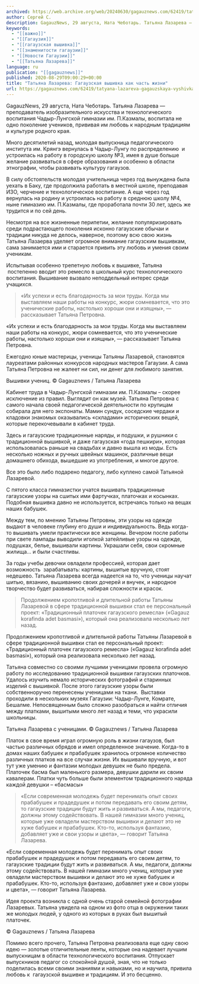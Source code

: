 ```yaml
---
archived: https://web.archive.org/web/20240630/gagauznews.com/62419/tatyana-lazareva-gagauzskaya-vyshivka-kak-chast-zhizni.html
author: Сергей С.
description: GagauzNews, 29 августа, Ната Чеботарь. Татьяна Лазарева — преподаватель изобразительного искусства и технологического воспитания Чадыр-Лунгской гимназии им. П.Казмалы, воспитала не одно поколение учеников, прививая им любовь к народным традициям и культуре родного края. Много десятилетий назад, молодая выпускница педагогического института им. Крянгэ вернулась в Чадыр-Лунгу по распределению  и устроилась на работу в городскую школу №3, имея в душе больше желание развиваться в сфере образования и особенно в области этнографии, чтобы развивать культуру гагаузов. В силу обстоятельств молодая учительница через год вынуждена была уехать в Баку, где продолжила работать в местной школе, преподавая ИЗО, черчение и технологическое воспитание. А еще через […]
keywords:
  - "[[важно]]"
  - "[[Гагаузия]]"
  - "[[гагаузская вышивка]]"
  - "[[знаменитости гагаузии]]"
  - "[[Новости Гагаузии]]"
  - "[[Татьяна Лазарева]]"
language: ru
publication: "[[gagauznews]]"
published: 2020-08-29T09:00:29+00:00
title: "Татьяна Лазарева: Гагаузская вышивка как часть жизни"
url: https://gagauznews.com/62419/tatyana-lazareva-gagauzskaya-vyshivka-kak-chast-zhizni.html
---
```


GagauzNews, 29 августа, Ната Чеботарь. Татьяна Лазарева — преподаватель изобразительного искусства и технологического воспитания Чадыр-Лунгской гимназии им. П.Казмалы, воспитала не одно поколение учеников, прививая им любовь к народным традициям и культуре родного края.

Много десятилетий назад, молодая выпускница педагогического института им. Крянгэ вернулась в Чадыр-Лунгу по распределению  и устроилась на работу в городскую школу №3, имея в душе больше желание развиваться в сфере образования и особенно в области этнографии, чтобы развивать культуру гагаузов.

В силу обстоятельств молодая учительница через год вынуждена была уехать в Баку, где продолжила работать в местной школе, преподавая ИЗО, черчение и технологическое воспитание. А еще через год вернулась на родину и устроилась на работу в среднюю школу №4, ныне гимназию им. П.Казмалы, где проработала почти 30 лет, здесь же трудится и по сей день.

Несмотря на все жизненные перипетии, желание популяризировать среди подрастающего поколения исконно гагаузские обычаи и традиции никуда не делось, наверное, поэтому всю свою жизнь Татьяна Лазаерва уделяет огромное внимание гагаузским вышивкам, сама занимается ими и старается привить эту любовь и умения своим ученикам.

Испытывая особенно трепетную любовь к вышивке, Татьяна  постепенно вводит это ремесло в школьный курс технологического воспитания. Вышивание вызвало неподдельный интерес среди учащихся.

> «Их успехи и есть благодарность за мои труды. Когда мы выставляем наши работы на конкурс, жюри сомневается, что это ученические работы, настолько хороши они и изящны», — рассказывает Татьяна Петровна.

«Их успехи и есть благодарность за мои труды. Когда мы выставляем наши работы на конкурс, жюри сомневается, что это ученические работы, настолько хороши они и изящны», — рассказывает Татьяна Петровна.

Ежегодно юные мастерицы, ученицы Татьяны Лазаревой, становятся лауреатами районных конкурсов народных мастеров Гагаузии. А сама Татьяна Петровна не жалеет ни сил, ни денег для любимого занятия.

Вышивки учениц. © Gagauznews / Татьяна Лазарева

Кабинет труда в Чадыр-Лунгской гимназии им. П.Казмалы – скорее исключение из правил. Выглядит он как музей. Татьяна Петровна с самого начала своей педагогической деятельности по крупицам собирала для него экспонаты. Мамин сундук, соседские чердаки и кладовки знакомых оказывались «складами» исторических вещей, которые перекочевывали в кабинет труда.

Здесь и гагаузские традиционные наряды, и подушки, и рушники с традиционной вышивкой, и даже гагаузская «года пешкири», которая использовалась раньше на свадьбах и давно вышла из моды. Есть несколько ножных и ручных швейных машинок, различные вещи домашнего обихода, вышедшие из употребления, и многое другое.

Все это было либо подарено педагогу, либо куплено самой Татьяной Лазаревой.

С пятого класса гимназистки учатся вышивать традиционные гагаузские узоры на сшитых ими фартучках, платочках и косынках. Подобная вышивка давно не используется, встречаясь только на вещах наших бабушек.

Между тем, по мнению Татьяны Петровны, эти узоры на одежде выдают в человеке глубину его души и индивидуальность. Ведь когда-то вышивать умели практически все женщины. Вечером после работы при свете лампады выводили иголкой затейливые узоры на одежде, подушках, белье, вышивали картины. Украшали себя, свои скромные жилища… и были счастливы.

За годы учебы девочки овладели профессией, которая дает возможность  зарабатывать: картины, вышитые вручную, стоят недешево. Татьяна Лазарева всегда надеется на то, что ученицы научат шитью, вязанию, вышиванию своих дочерей и внучек, и народное творчество будет развиваться, набирая сложности и красок.

> Продолжением кропотливой и длительной работы Татьяны Лазаревой в сфере традиционной вышивки стал ее персональный проект: «Традиционный платочек гагаузского ремесла» («Gagauz korafinda adet basmasi»), который она реализовала несколько лет назад.

Продолжением кропотливой и длительной работы Татьяны Лазаревой в сфере традиционной вышивки стал ее персональный проект: «Традиционный платочек гагаузского ремесла» («Gagauz korafinda adet basmasi»), который она реализовала несколько лет назад.

Татьяна совместно со своими лучшими ученицами провела огромную работу по исследованию традиционной вышивки гагаузских платочков. Удалось изучить немало исторических фотографий и старинных изделий с вышивкой. После этого гагаузские узоры были собственноручно перенесены ученицами на ткани.  Выставки проходили в нескольких музеях Гагаузии: Чадыр-Лунге, Комрате, Бешалме. Непосвященным было сложно разобраться и найти отличия между платками, вышитыми много лет назад и теми, что украсили школьницы.

Татьяна Лазарева с ученицами. © Gagauznews / Татьяна Лазарева

Платок в свое время играл огромную роль в жизни гагаузов, был частью различных обрядов и имел определенное значение. Когда-то в домах наших бабушек и прабабушек хранилось огромное количество различных платков на все случаи жизни. Их вышивали вручную, и вот тут уже умению и фантазии молодых девушек не было предела. Платочек басма был маленького размера, девушки дарили их своим кавалерам. Платки чуть больше были элементом традиционного наряда каждой девушки – «басмасы»

> «Если современная молодежь будет перенимать опыт своих прабабушек и прадедушек и потом передавать его своим детям, то гагаузские традиции будут жить и развиваться. А мы, педагоги, должны этому содействовать. В нашей гимназии много учениц, которые уже овладели мастерством вышивки и делают это не хуже бабушек и прабабушек. Кто-то, используя фантазию, добавляет уже и свои узоры и цвета», — говорит Татьяна Лазарева.

«Если современная молодежь будет перенимать опыт своих прабабушек и прадедушек и потом передавать его своим детям, то гагаузские традиции будут жить и развиваться. А мы, педагоги, должны этому содействовать. В нашей гимназии много учениц, которые уже овладели мастерством вышивки и делают это не хуже бабушек и прабабушек. Кто-то, используя фантазию, добавляет уже и свои узоры и цвета», — говорит Татьяна Лазарева.

Идея проекта возникла с одной очень старой семейной фотографии Лазаревых. Татьяна увидела на одном из фото отца в окружении таких же молодых людей, у одного из которых в руках был вышитый платочек.

© Gagauznews / Татьяна Лазарева

Помимо всего прочего, Татьяна Петровна реализовала еще одну свою идею — золотые отличительные ленты, которые она надевает лучшим выпускницам в области технологического воспитания. Отпускает выпускников педагог со спокойной душой, зная, что не только поделилась всеми своими знаниями и навыками, но и научила, привила любовь к  гагаузской вышивке и традициям. И это бесценно.